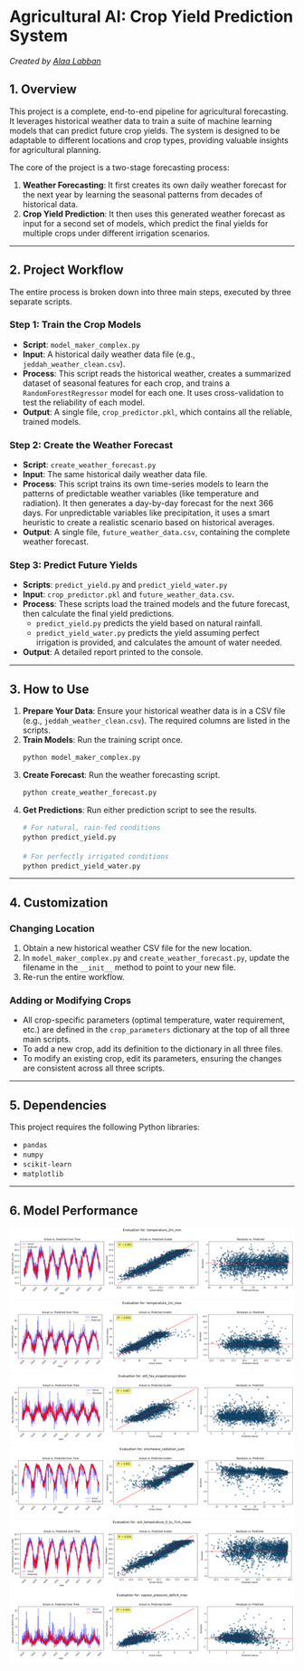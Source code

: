 # Agricultural AI: Crop Yield Prediction System

*Created by [Alaa Labban](https://github.com/AlaaLabban)*

## 1. Overview

This project is a complete, end-to-end pipeline for agricultural forecasting. It leverages historical weather data to train a suite of machine learning models that can predict future crop yields. The system is designed to be adaptable to different locations and crop types, providing valuable insights for agricultural planning.

The core of the project is a two-stage forecasting process:
1.  **Weather Forecasting**: It first creates its own daily weather forecast for the next year by learning the seasonal patterns from decades of historical data.
2.  **Crop Yield Prediction**: It then uses this generated weather forecast as input for a second set of models, which predict the final yields for multiple crops under different irrigation scenarios.

---

## 2. Project Workflow

The entire process is broken down into three main steps, executed by three separate scripts.

### Step 1: Train the Crop Models
- **Script**: `model_maker_complex.py`
- **Input**: A historical daily weather data file (e.g., `jeddah_weather_clean.csv`).
- **Process**: This script reads the historical weather, creates a summarized dataset of seasonal features for each crop, and trains a `RandomForestRegressor` model for each one. It uses cross-validation to test the reliability of each model.
- **Output**: A single file, `crop_predictor.pkl`, which contains all the reliable, trained models.

### Step 2: Create the Weather Forecast
- **Script**: `create_weather_forecast.py`
- **Input**: The same historical daily weather data file.
- **Process**: This script trains its own time-series models to learn the patterns of predictable weather variables (like temperature and radiation). It then generates a day-by-day forecast for the next 366 days. For unpredictable variables like precipitation, it uses a smart heuristic to create a realistic scenario based on historical averages.
- **Output**: A single file, `future_weather_data.csv`, containing the complete weather forecast.

### Step 3: Predict Future Yields
- **Scripts**: `predict_yield.py` and `predict_yield_water.py`
- **Input**: `crop_predictor.pkl` and `future_weather_data.csv`.
- **Process**: These scripts load the trained models and the future forecast, then calculate the final yield predictions.
  - `predict_yield.py` predicts the yield based on natural rainfall.
  - `predict_yield_water.py` predicts the yield assuming perfect irrigation is provided, and calculates the amount of water needed.
- **Output**: A detailed report printed to the console.

---

## 3. How to Use

1.  **Prepare Your Data**: Ensure your historical weather data is in a CSV file (e.g., `jeddah_weather_clean.csv`). The required columns are listed in the scripts.
2.  **Train Models**: Run the training script once.
    ```bash
    python model_maker_complex.py
    ```
3.  **Create Forecast**: Run the weather forecasting script.
    ```bash
    python create_weather_forecast.py
    ```
4.  **Get Predictions**: Run either prediction script to see the results.
    ```bash
    # For natural, rain-fed conditions
    python predict_yield.py

    # For perfectly irrigated conditions
    python predict_yield_water.py
    ```

---

## 4. Customization

### Changing Location
1.  Obtain a new historical weather CSV file for the new location.
2.  In `model_maker_complex.py` and `create_weather_forecast.py`, update the filename in the `__init__` method to point to your new file.
3.  Re-run the entire workflow.

### Adding or Modifying Crops
- All crop-specific parameters (optimal temperature, water requirement, etc.) are defined in the `crop_parameters` dictionary at the top of all three main scripts.
- To add a new crop, add its definition to the dictionary in all three files.
- To modify an existing crop, edit its parameters, ensuring the changes are consistent across all three scripts.

---

## 5. Dependencies

This project requires the following Python libraries:
- `pandas`
- `numpy`
- `scikit-learn`
- `matplotlib`

---
## 6. Model Performance
![temp_min Plot](temp_min.png)
![temp_max Plot](temp_max.png)
![evap Plot](evap.png)
![radiation Plot](radiation.png)
![soil_temp Plot](soil_temp.png)
![vapour Plot](vapour.png)







